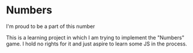 Numbers
=======

I'm proud to be a part of this number

This is a learning project in which I am trying to implement the "Numbers" game. I hold no rights for it and just aspire to learn some JS in the process.
